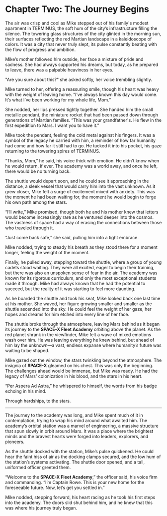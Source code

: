 # **Chapter Two: The Journey Begins**

The air was crisp and cool as Mike stepped out of his family's modest apartment in TERMINUS, the soft hum of the city’s infrastructure filling the silence. The towering glass structures of the city glinted in the morning sun, their surfaces reflecting the red Martian landscape in a kaleidoscope of colors. It was a city that never truly slept, its pulse constantly beating with the flow of progress and ambition.

Mike’s mother followed him outside, her face a mixture of pride and sadness. She had always supported his dreams, but today, as he prepared to leave, there was a palpable heaviness in her eyes.

"Are you sure about this?" she asked softly, her voice trembling slightly.

Mike turned to her, offering a reassuring smile, though his heart was heavy with the weight of leaving home. “I’ve always known this day would come. It’s what I’ve been working for my whole life, Mom.”

She nodded, her lips pressed tightly together. She handed him the small metallic pendant, the miniature rocket that had been passed down through generations of Martian families. “This was your grandfather's. He flew in the first expedition to Mars. I want you to have it.”

Mike took the pendant, feeling the cold metal against his fingers. It was a symbol of the legacy he carried with him, a reminder of how far humanity had come and how far it still had to go. He tucked it into his pocket, his gaze returning to the towering spires of TERMINUS.

“Thanks, Mom,” he said, his voice thick with emotion. He didn’t know when he would return, if ever. The academy was a world away, and once he left, there would be no turning back.

The shuttle would depart soon, and he could see it approaching in the distance, a sleek vessel that would carry him into the vast unknown. As it grew closer, Mike felt a surge of excitement mixed with anxiety. This was the moment he had been waiting for, the moment he would begin to forge his own path among the stars.

“I’ll write,” Mike promised, though both he and his mother knew that letters would become increasingly rare as he ventured deeper into the cosmos. The vastness of space had a way of erasing the connections between those who traveled through it.

“Just come back safe,” she said, pulling him into a tight embrace.

Mike nodded, trying to steady his breath as they stood there for a moment longer, feeling the weight of the moment.

Finally, he pulled away, stepping toward the shuttle, where a group of young cadets stood waiting. They were all excited, eager to begin their training, but there was also an unspoken sense of fear in the air. The academy was known for its rigorous curriculum, and only the most exceptional students made it through. Mike had always known that he had the potential to succeed, but the reality of it was starting to feel more daunting.

As he boarded the shuttle and took his seat, Mike looked back one last time at his mother. She waved, her figure growing smaller and smaller as the shuttle ascended into the sky. He could feel the weight of her gaze, her hopes and dreams for him etched into every line of her face.

The shuttle broke through the atmosphere, leaving Mars behind as it began its journey to the **SPACE-X Fleet Academy** orbiting above the planet. As the red planet shrank in the viewfinder, Mike felt a wave of mixed emotions wash over him. He was leaving everything he knew behind, but ahead of him lay the unknown—a vast, endless expanse where humanity’s future was waiting to be shaped.

Mike gazed out the window, the stars twinkling beyond the atmosphere. The insignia of **SPACE-X** gleamed on his chest. This was only the beginning. The challenges ahead would be immense, but Mike was ready. He had the legacy of Mars' colonization in his blood, and the stars in his heart.

“Per Aspera Ad Astra,” he whispered to himself, the words from his badge echoing in his mind.

Through hardships, to the stars.

------

The journey to the academy was long, and Mike spent much of it in contemplation, trying to wrap his mind around what awaited him. The academy’s orbital station was a marvel of engineering, a massive structure that spun slowly in orbit around Mars. It was a place where the brightest minds and the bravest hearts were forged into leaders, explorers, and pioneers.

As the shuttle docked with the station, Mike’s pulse quickened. He could hear the faint hiss of air as the docking clamps secured, and the low hum of the station’s systems activating. The shuttle door opened, and a tall, uniformed officer greeted them.

“Welcome to the **SPACE-X Fleet Academy**,” the officer said, his voice firm and commanding. “I’m Captain Rowe. This is your new home for the foreseeable future. Now, let’s get you settled in.”

Mike nodded, stepping forward, his heart racing as he took his first steps into the academy. The doors slid shut behind him, and he knew that this was where his journey truly began.